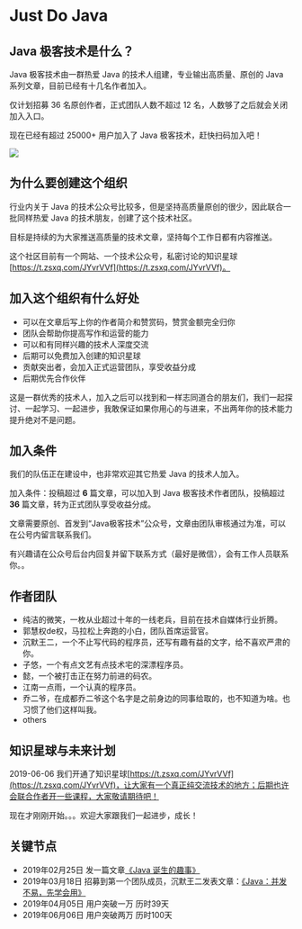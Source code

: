 #  Just Do Java

## Java 极客技术是什么？

Java 极客技术由一群热爱 Java 的技术人组建，专业输出高质量、原创的 Java 系列文章，目前已经有十几名作者加入。

仅计划招募 36 名原创作者，正式团队人数不超过 12 名，人数够了之后就会关闭加入入口。

现在已经有超过 25000+ 用户加入了 Java 极客技术，赶快扫码加入吧！

![](/assets/images/wechat-qcode.jpg)


## 为什么要创建这个组织

行业内关于 Java 的技术公众号比较多，但是坚持高质量原创的很少，因此联合一批同样热爱 Java 的技术朋友，创建了这个技术社区。

目标是持续的为大家推送高质量的技术文章，坚持每个工作日都有内容推送。

这个社区目前有一个网站、一个技术公众号，私密讨论的知识星球[https://t.zsxq.com/JYvrVVf](https://t.zsxq.com/JYvrVVf)。


## 加入这个组织有什么好处

- 可以在文章后写上你的作者简介和赞赏码，赞赏金额完全归你
- 团队会帮助你提高写作和运营的能力
- 可以和有同样兴趣的技术人深度交流
- 后期可以免费加入创建的知识星球
- 贡献突出者，会加入正式运营团队，享受收益分成
- 后期优先合作伙伴

这是一群优秀的技术人，加入之后可以找到和一样志同道合的朋友们，我们一起探讨、一起学习、一起进步，我敢保证如果你用心的与进来，不出两年你的技术能力提升绝对不是问题。


## 加入条件

我们的队伍正在建设中，也非常欢迎其它热爱 Java 的技术人加入。

加入条件：投稿超过 **6** 篇文章，可以加入到 Java 极客技术作者团队，投稿超过 **36** 篇文章，转为正式团队享受收益分成。

文章需要原创、首发到“Java极客技术”公众号，文章由团队审核通过为准，可以在公号内留言联系我们。

有兴趣请在公众号后台内回复并留下联系方式（最好是微信），会有工作人员联系你。。


## 作者团队

- 纯洁的微笑，一枚从业超过十年的一线老兵，目前在技术自媒体行业折腾。
- 郭慧权de权，马拉松上奔跑的小白，团队首席运营官。
- 沉默王二，一个不止写代码的程序员，还写有趣有益的文字，给不喜欢严肃的你。
- 子悠，一个有点文艺有点技术宅的深漂程序员。
- 懿，一个被打击正在努力前进的码农。
- 江南一点雨，一个认真的程序员。
- 乔二爷，在成都乔二爷这个名字是之前身边的同事给取的，也不知道为啥。也习惯了他们这样叫我。
- others

## 知识星球与未来计划

2019-06-06 我们开通了知识星球[https://t.zsxq.com/JYvrVVf](https://t.zsxq.com/JYvrVVf)，让大家有一个真正纯交流技术的地方；后期也许会联合作者开一些课程，大家敬请期待吧！

现在才刚刚开始。。。欢迎大家跟我们一起进步，成长！

## 关键节点

- 2019年02月25日 发一篇文章[《Java 诞生的趣事》](https://mp.weixin.qq.com/s/bsYeKXJCKT4Vr1hNzsKxvw)
- 2019年03月18日 招募到第一个团队成员，沉默王二发表文章：[《Java：并发不易，先学会用》](https://mp.weixin.qq.com/s/OCsAO2ydI2Nz1F5cANCXfw)
- 2019年04月05日 用户突破一万 历时39天
- 2019年06月06日 用户突破两万 历时100天
